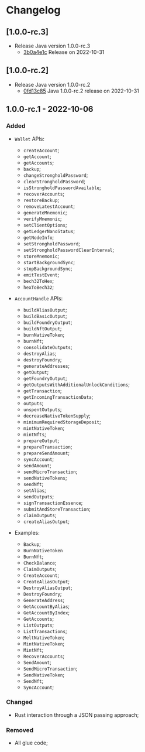 # Changelog

## \[1.0.0-rc.3]

- Release Java version 1.0.0-rc.3
  - [3b0a4e1c](https://github.com/iotaledger/wallet.rs/commit/3b0a4e1ca8b37aedc65f05edccdcdc7507fa7ece) Release on 2022-10-31

## \[1.0.0-rc.2]

- Release Java version 1.0.0-rc.2
  - [0fd13c85](https://github.com/iotaledger/wallet.rs/commit/0fd13c8567cd3a6296c0c9b92178e3ce8b95527b) Java 1.0.0-rc.2 release on 2022-10-31

## 1.0.0-rc.1 - 2022-10-06

### Added

- `Wallet` APIs:
  - `createAccount`;
  - `getAccount`;
  - `getAccounts`;
  - `backup`;
  - `changeStrongholdPassword`;
  - `clearStrongholdPassword`;
  - `isStrongholdPasswordAvailable`;
  - `recoverAccounts`;
  - `restoreBackup`;
  - `removeLatestAccount`;
  - `generateMnemonic`;
  - `verifyMnemonic`;
  - `setClientOptions`;
  - `getLedgerNanoStatus`;
  - `getNodeInfo`;
  - `setStrongholdPassword`;
  - `setStrongholdPasswordClearInterval`;
  - `storeMnemonic`;
  - `startBackgroundSync`;
  - `stopBackgroundSync`;
  - `emitTestEvent`;
  - `bech32ToHex`;
  - `hexToBech32`;

- `AccountHandle` APIs:
  - `buildAliasOutput`;
  - `buildBasicOutput`;
  - `buildFoundryOutput`;
  - `buildNftOutput`;
  - `burnNativeToken`;
  - `burnNft`;
  - `consolidateOutputs`;
  - `destroyAlias`;
  - `destroyFoundry`;
  - `generateAddresses`;
  - `getOutput`;
  - `getFoundryOutput`;
  - `getOutputsWithAdditionalUnlockConditions`;
  - `getTransaction`;
  - `getIncomingTransactionData`;
  - `outputs`;
  - `unspentOutputs`;
  - `decreaseNativeTokenSupply`;
  - `minimumRequiredStorageDeposit`;
  - `mintNativeToken`;
  - `mintNfts`;
  - `prepareOutput`;
  - `prepareTransaction`;
  - `prepareSendAmount`;
  - `syncAccount`;
  - `sendAmount`;
  - `sendMicroTransaction`;
  - `sendNativeTokens`;
  - `sendNft`;
  - `setAlias`;
  - `sendOutputs`;
  - `signTransactionEssence`;
  - `submitAndStoreTransaction`;
  - `claimOutputs`;
  - `createAliasOutput`;

- Examples:
  - `Backup`;
  - `BurnNativeToken`
  - `BurnNft`;
  - `CheckBalance`;
  - `ClaimOutputs`;
  - `CreateAccount`;
  - `CreateAliasOutput`;
  - `DestroyAliasOutput`;
  - `DestroyFoundry`;
  - `GenerateAddress`;
  - `GetAccountByAlias`;
  - `GetAccountByIndex`;
  - `GetAccounts`;
  - `ListOutputs`;
  - `ListTransactions`;
  - `MeltNativeToken`;
  - `MintNativeToken`;
  - `MintNft`;
  - `RecoverAccounts`;
  - `SendAmount`;
  - `SendMicroTransaction`;
  - `SendNativeToken`;
  - `SendNft`;
  - `SyncAccount`;

### Changed

- Rust interaction through a JSON passing approach;

### Removed

- All glue code;
